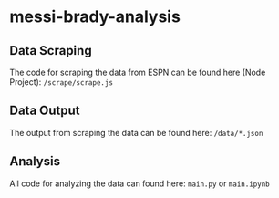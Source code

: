 # messi-brady-analysis

## Data Scraping

The code for scraping the data from ESPN can be found here (Node Project):
`/scrape/scrape.js`

## Data Output

The output from scraping the data can be found here:
`/data/*.json`

## Analysis

All code for analyzing the data can found here:
`main.py`
or
`main.ipynb`
